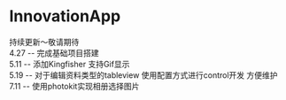 # InnovationApp  
持续更新～敬请期待  
4.27 -- 完成基础项目搭建  
5.11 -- 添加Kingfisher 支持Gif显示  
5.19 -- 对于编辑资料类型的tableview 使用配置方式进行control开发 方便维护  
7.11 -- 使用photokit实现相册选择图片  

